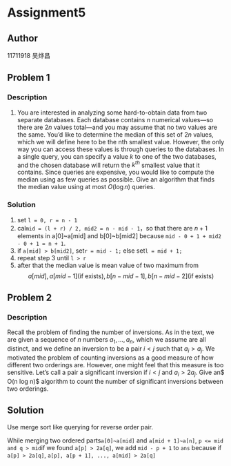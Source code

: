 # Assignment5

## Author

11711918 吴烨昌

## Problem 1

### Description

1. You are interested in analyzing some hard-to-obtain data from two separate databases. Each database contains $n$ numerical values—so there are $2n$ values total—and you may assume that no two values are the same. You’d like to determine the median of this set of $2n$ values, which we will define here to be the nth smallest value. However, the only way you can access these values is through queries to the databases. In a single query, you can specify a value $k$ to one of the two databases, and the chosen database will return the $k^{th}$ smallest value that it contains. Since queries are expensive, you would like to compute the median using as few queries as possible. Give an algorithm that finds the median value using at most $O(\log n)$ queries.

### Solution

1. set `l = 0, r = n - 1`
2. cal`mid = (l + r) / 2, mid2 = n - mid - 1`，so that there are $n+1$ elements in a[0]~a[mid] and b[0]~b[mid2] because `mid - 0 + 1 + mid2 - 0 + 1 = n + 1`.
3. if `a[mid] > b[mid2]`, set`r = mid - 1;` else set`l = mid + 1; `
4. repeat step 3 until `l > r`
5. after that the median value is mean value of two maximum from 
$$
{ a[mid], a[mid - 1]\text{(if exists)}, b[n - mid - 1], b[n - mid - 2]\text{(if exists)}}
$$

## Problem 2

### Description

Recall the problem of finding the number of inversions. As in the text, we are given a sequence of $n​$ numbers $a_1,...,a_n​$, which we assume are all distinct, and we define an inversion to be a pair $i < j​$ such that $a_i > a_j​$. We motivated the problem of counting inversions as a good measure of how different two orderings are. However, one might feel that this measure is too sensitive. Let’s call a pair a significant inversion if $i < j​$ and $a_i > 2a_j​$. Give an$ O(n log n)​$ algorithm to count the number of significant inversions between two orderings.

## Solution

Use merge sort like querying for reverse order pair.

While merging two ordered parts`a[0]~a[mid]` and `a[mid + 1]~a[n]`, `p <= mid and q > mid`if we found `a[p] > 2a[q]`, we add `mid - p + 1` to `ans` because if `a[p] > 2a[q]`, `a[p], a[p + 1], ..., a[mid] > 2a[q]`